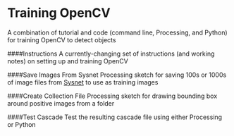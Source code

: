 Training OpenCV
==============

A combination of tutorial and code (command line, Processing, and Python) for training OpenCV to detect objects

####Instructions
A currently-changing set of instructions (and working notes) on setting up and training OpenCV

####Save Images From Sysnet
Processing sketch for saving 100s or 1000s of image files from [Sysnet](http://www.image-net.org/search?q=computer) to use as training images

####Create Collection File
Processing sketch for drawing bounding box around positive images from a folder

####Test Cascade
Test the resulting cascade file using either Processing or Python
